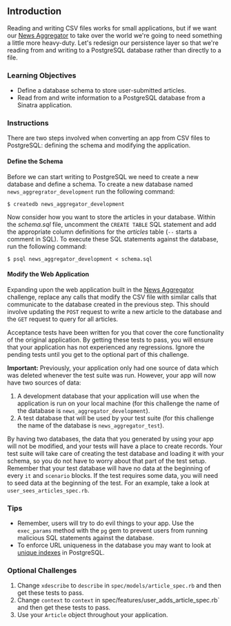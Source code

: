 ## Introduction

Reading and writing CSV files works for small applications, but if we want our [News Aggregator](/lessons/news-aggregator) to take over the world we're going to need something a little more heavy-duty. Let's redesign our persistence layer so that we're reading from and writing to a PostgreSQL database rather than directly to a file.

### Learning Objectives

* Define a database schema to store user-submitted articles.
* Read from and write information to a PostgreSQL database from a Sinatra application.

### Instructions

There are two steps involved when converting an app from CSV files to PostgreSQL: defining the schema and modifying the application.

#### Define the Schema

Before we can start writing to PostgreSQL we need to create a new database and define a schema. To create a new database named `news_aggregrator_development` run the following command:

```no-highlight
$ createdb news_aggregator_development
```

Now consider how you want to store the articles in your database. Within the *schema.sql* file, uncomment the `CREATE TABLE` SQL statement and add the appropriate column definitions for the *articles* table (`--` starts a comment in SQL). To execute these SQL statements against the database, run the following command:

```no-highlight
$ psql news_aggregator_development < schema.sql
```

#### Modify the Web Application

Expanding upon the web application built in the [News Aggregator](/lessons/news-aggregator) challenge, replace any calls that modify the CSV file with similar calls that communicate to the database created in the previous step. This should involve updating the `POST` request to write a new article to the database and the `GET` request to query for all articles.

Acceptance tests have been written for you that cover the core functionality of the original application. By getting these tests to pass, you will ensure that your application has not experienced any regressions. Ignore the pending tests until you get to the optional part of this challenge.

**Important:** Previously, your application only had one source of data which was deleted whenever the test suite was run. However, your app will now have two sources of data:
1. A development database that your application will use when the application is run on your local machine (for this challenge the name of the database is `news_aggregator_development`).
2. A test database that will be used by your test suite (for this challenge the name of the database is `news_aggregator_test`).

By having two databases, the data that you generated by using your app will not be modified, and your tests will have a place to create records. Your test suite will take care of creating the test database and loading it with your schema, so you do not have to worry about that part of the test setup.  Remember that your test database will have no data at the beginning of every `it` and `scenario` blocks. If the test requires some data, you will need to seed data at the beginning of the test. For an example, take a look at `user_sees_articles_spec.rb`.

### Tips

* Remember, users will try to do evil things to your app. Use the `exec_params` method with the `pg` gem to prevent users from running malicious SQL statements against the database.
* To enforce URL uniqueness in the database you may want to look at [unique indexes](http://www.postgresql.org/docs/9.4/static/indexes-unique.html) in PostgreSQL.

### Optional Challenges
1. Change `xdescribe` to `describe` in `spec/models/article_spec.rb` and then get these tests to pass.
2. Change `context` to `context` in spec/features/user_adds_article_spec.rb` and then get these tests to pass.
3. Use your `Article` object throughout your application.
